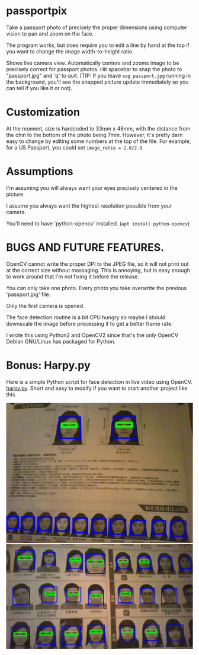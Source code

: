 # passportpix

Take a passport photo of precisely the proper dimensions using
computer vision to pan and zoom on the face.

The program works, but does require you to edit a line by hand at the
top if you want to change the image width-to-height ratio.

Shows live camera view. Automatically centers and zooms image to be
precisely correct for passport photos. Hit spacebar to snap the photo
to "passport.jpg" and 'q' to quit. (TIP: If you leave `eog
passport.jpg` running in the background, you'll see the snapped
picture update immediately so you can tell if you like it or not).

# Customization

At the moment, size is hardcoded to 33mm x 48mm, with the distance
from the chin to the bottom of the photo being 7mm. However, it's
pretty darn easy to change by editing some numbers at the top of the
file. For example, for a US Passport, you could set `image_ratio =
2.0/2.0`.

# Assumptions

I'm assuming you will always want your eyes precisely centered in the
picture.

I assume you always want the highest resolution possible from your camera.

You'll need to have 'python-opencv' installed. (`apt install python-opencv`) 

# BUGS AND FUTURE FEATURES.

OpenCV cannot write the proper DPI to the JPEG file, so it will not
print out at the correct size without massaging. This is annoying, but
is easy enough to work around that I'm not fixing it before the
release.

You can only take one photo. Every photo you take overwrite the
previous 'passport.jpg' file.

Only the first camera is opened.

The face detection routine is a bit CPU hungry so maybe I should
downscale the image before processing it to get a better frame rate. 

I wrote this using Python2 and OpenCV2 since that's the only OpenCV
Debian GNU/Linux has packaged for Python.


# Bonus: Harpy.py

Here is a simple Python script for face detection in live video using
OpenCV. <a href="harpy.py">harpy.py</a>. Short and easy to modify if
you want to start another project like this.

<img src="./README.md.d/harpy.py-screenshot2.jpg">

<img src="./README.md.d/harpy.py-screenshot3.jpg">



